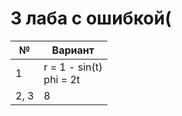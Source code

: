 # 3 лаба с ошибкой(

| №     | Вариант                      |
|-------|------------------------------|
| 1     | r = 1 - sin(t) <br> phi = 2t |
| 2, 3  | 8                            |
